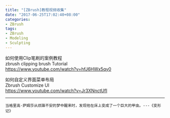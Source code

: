 ```yaml
---
title: "[ZBrush]教程视频收集"
date: "2017-06-25T17:02:40+08:00"
categories:
- ZBrush
tags:
- ZBrush
- Modeling
- Sculpting
---
```



如何使用Clip笔刷的案例教程  
zbrush clipping brush Tutorial  
https://www.youtube.com/watch?v=hfJ6HWx5qy0

如何自定义界面菜单布局  
Zbrush Customize UI  
https://www.youtube.com/watch?v=Jr3XNnctUfI

***
`当格里高·萨姆莎从烦躁不安的梦中醒来时，发现他在床上变成了一个巨大的甲虫。---《变形记》`